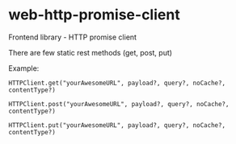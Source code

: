 # web-http-promise-client
Frontend library - HTTP promise client

There are few static rest methods (get, post, put)

Example:

`HTTPClient.get("yourAwesomeURL", payload?, query?, noCache?, contentType?)`

`HTTPClient.post("yourAwesomeURL", payload?, query?, noCache?, contentType?)`

`HTTPClient.put("yourAwesomeURL", payload?, query?, noCache?, contentType?)`